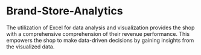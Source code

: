# Brand-Store-Analytics
The utilization of Excel for data analysis and visualization provides the shop with a comprehensive comprehension of their revenue performance. This empowers the shop to make data-driven decisions by gaining insights from the visualized data.
